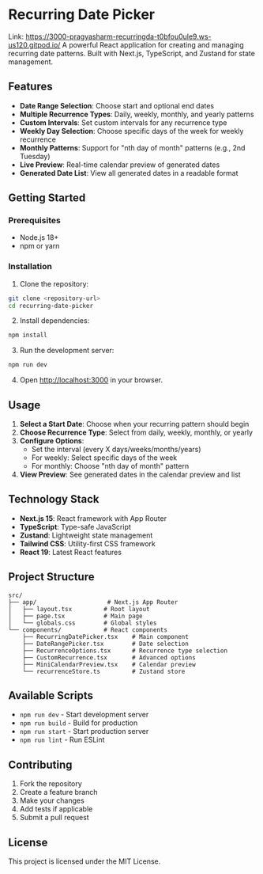 # Recurring Date Picker
Link: https://3000-pragyasharm-recurringda-t0bfou0ule9.ws-us120.gitpod.io/
A powerful React application for creating and managing recurring date patterns. Built with Next.js, TypeScript, and Zustand for state management.

## Features

- **Date Range Selection**: Choose start and optional end dates
- **Multiple Recurrence Types**: Daily, weekly, monthly, and yearly patterns
- **Custom Intervals**: Set custom intervals for any recurrence type
- **Weekly Day Selection**: Choose specific days of the week for weekly recurrence
- **Monthly Patterns**: Support for "nth day of month" patterns (e.g., 2nd Tuesday)
- **Live Preview**: Real-time calendar preview of generated dates
- **Generated Date List**: View all generated dates in a readable format

## Getting Started

### Prerequisites

- Node.js 18+ 
- npm or yarn

### Installation

1. Clone the repository:
```bash
git clone <repository-url>
cd recurring-date-picker
```

2. Install dependencies:
```bash
npm install
```

3. Run the development server:
```bash
npm run dev
```

4. Open [http://localhost:3000](http://localhost:3000) in your browser.

## Usage

1. **Select a Start Date**: Choose when your recurring pattern should begin
2. **Choose Recurrence Type**: Select from daily, weekly, monthly, or yearly
3. **Configure Options**:
   - Set the interval (every X days/weeks/months/years)
   - For weekly: Select specific days of the week
   - For monthly: Choose "nth day of month" pattern
4. **View Preview**: See generated dates in the calendar preview and list

## Technology Stack

- **Next.js 15**: React framework with App Router
- **TypeScript**: Type-safe JavaScript
- **Zustand**: Lightweight state management
- **Tailwind CSS**: Utility-first CSS framework
- **React 19**: Latest React features

## Project Structure

```
src/
├── app/                    # Next.js App Router
│   ├── layout.tsx         # Root layout
│   ├── page.tsx           # Main page
│   └── globals.css        # Global styles
└── components/            # React components
    ├── RecurringDatePicker.tsx    # Main component
    ├── DateRangePicker.tsx        # Date selection
    ├── RecurrenceOptions.tsx      # Recurrence type selection
    ├── CustomRecurrence.tsx       # Advanced options
    ├── MiniCalendarPreview.tsx    # Calendar preview
    └── recurrenceStore.ts         # Zustand store
```

## Available Scripts

- `npm run dev` - Start development server
- `npm run build` - Build for production
- `npm run start` - Start production server
- `npm run lint` - Run ESLint

## Contributing

1. Fork the repository
2. Create a feature branch
3. Make your changes
4. Add tests if applicable
5. Submit a pull request

## License

This project is licensed under the MIT License.
